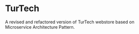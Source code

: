 # TurTech
A revised and refactored version of TurTech webstore based on Microservice
Architecture Pattern.